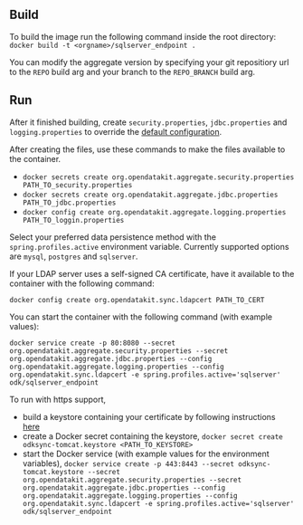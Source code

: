 ## Build 

To build the image run the following command inside the root directory:
`docker build -t <orgname>/sqlserver_endpoint .`

You can modify the aggregate version by specifying your git repositiory url to the `REPO` build arg and your branch to the `REPO_BRANCH` build arg.

## Run 

After it finished building, create `security.properties`, `jdbc.properties` and `logging.properties` to override the [default configuration](https://github.com/jbeorse/experimental-sync-endpoint/tree/sync-endpoint/src/main/resources/common). 

After creating the files, use these commands to make the files available to the container.
 - `docker secrets create org.opendatakit.aggregate.security.properties PATH_TO_security.properties`
 - `docker secrets create org.opendatakit.aggregate.jdbc.properties PATH_TO_jdbc.properties`
 - `docker config create org.opendatakit.aggregate.logging.properties PATH_TO_loggin.properties`

 Select your preferred data persistence method with the `spring.profiles.active` environment variable. Currently supported options are `mysql`, `postgres` and `sqlserver`. 

 If your LDAP server uses a self-signed CA certificate, have it available to the container with the following command: 

 `docker config create org.opendatakit.sync.ldapcert PATH_TO_CERT`

You can start the container with the following command (with example values): 

`docker service create -p 80:8080 --secret org.opendatakit.aggregate.security.properties --secret org.opendatakit.aggregate.jdbc.properties --config org.opendatakit.aggregate.logging.properties --config org.opendatakit.sync.ldapcert -e spring.profiles.active='sqlserver' odk/sqlserver_endpoint`

To run with https support, 
 - build a keystore containing your certificate by following instructions [here](https://www.godaddy.com/help/tomcat-generate-csrs-and-install-certificates-5239)
 - create a Docker secret containing the keystore, `docker secret create odksync-tomcat.keystore <PATH_TO_KEYSTORE>`
 - start the Docker service (with example values for the environment variables), `docker service create -p 443:8443 --secret odksync-tomcat.keystore --secret org.opendatakit.aggregate.security.properties --secret org.opendatakit.aggregate.jdbc.properties --config org.opendatakit.aggregate.logging.properties --config org.opendatakit.sync.ldapcert -e spring.profiles.active='sqlserver' odk/sqlserver_endpoint`
